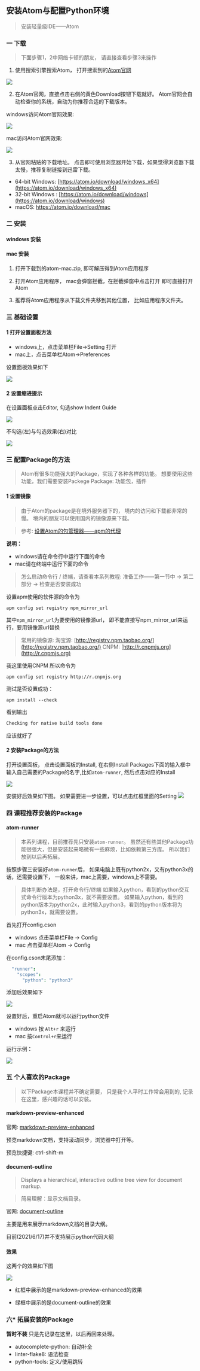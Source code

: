## 安装Atom与配置Python环境

> 安装轻量级IDE——Atom

### 一 下载
> 下面步骤1，2中网络卡顿的朋友，
> 请直接查看步骤3来操作

1. 使用搜索引擎搜索Atom，
  打开搜索到的[Atom官网](https://atom.io/)

![](../../imgs/0/3_1.png)

2. 在Atom官网，直接点击右侧的黄色Download按钮下载就好。
  Atom官网会自动检查你的系统，自动为你推荐合适的下载版本。

windows访问Atom官网效果:

![](../../imgs/0/3_2.png)

mac访问Atom官网效果:

![](../../imgs/0/3_3.jpg)

3. 从官网粘贴的下载地址。
  点击即可使用浏览器开始下载，如果觉得浏览器下载太慢，推荐复制链接到迅雷下载。
- 64-bit Windows: [https://atom.io/download/windows_x64](https://atom.io/download/windows_x64)
- 32-bit Windows : [https://atom.io/download/windows](https://atom.io/download/windows)
- macOS: [https://atom.io/download/mac
](https://atom.io/download/mac)

### 二 安装
#### windows 安装
#### mac 安装
1. 打开下载到的atom-mac.zip, 即可解压得到Atom应用程序

2. 打开Atom应用程序，
  mac会弹窗拦截，在拦截弹窗中点击打开
  即可直接打开Atom

3. 推荐将Atom应用程序从下载文件夹移到其他位置，
  比如应用程序文件夹。

### 三 基础设置
#### 1 打开设置面板方法
- windows上，点击菜单栏File->Setting 打开
- mac上，点击菜单栏Atom->Preferences

设置面板效果如下

![](../../imgs/0/3_5.png)

#### 2 设置缩进提示
在设置面板点击Editor,
勾选show Indent Guide

![](../../imgs/0/3_21.png)

不勾选(左)与勾选效果(右)对比

![](../../imgs/0/3_10.png)


### 三 配置Package的方法
> Atom有很多功能强大的Package，实现了各种各样的功能。
> 想要使用这些功能，我们需要安装Packege
> Package: 功能包，插件

#### 1 设置镜像
> 由于Atom的package是在境外服务器下的，
> 境内的访问和下载都非常的慢。
> 境内的朋友可以使用国内的镜像源来下载。

> 参考: [设置Atom的包管理器——apm的代理](https://ayase.moe/2017/03/11/proxy-setting-of-apm/)

**说明：**
- windows请在命令行中运行下面的命令
- mac请在终端中运行下面的命令
> 怎么启动命令行 / 终端，请查看本系列教程:
> 准备工作——第一节中 ->
> 第二部分 ->
> 检查是否安装成功

设置apm使用的软件源的命令为
```shell
apm config set registry npm_mirror_url
```
其中`npm_mirror_url`为要使用的镜像源url，
即不能直接写npm_mirror_url来运行，要用镜像源url替换

> 常用的镜像源:
> 淘宝源: [http://registry.npm.taobao.org/](http://registry.npm.taobao.org/)
> CNPM: [http://r.cnpmjs.org](http://r.cnpmjs.org)

我这里使用CNPM
所以命令为
```shell
apm config set registry http://r.cnpmjs.org
```

测试是否设置成功：
```shell
apm install --check
```
看到输出
```txt
Checking for native build tools done
```
应该就好了

#### 2 安装Package的方法

打开设置面板，
点击设置面板的Install,
在右侧Install Packages下面的输入框中输入自己需要的Package的名字,比如`atom-runner`,
然后点击对应的Install

![](../../imgs/0/3_6.jpg)

安装好后效果如下图。
如果需要进一步设置，可以点击红框里面的Setting
![](../../imgs/0/3_7.jpg)


### 四 课程推荐安装的Package

#### atom-runner
> 本系列课程，目前推荐先只安装`atom-runner`。
> 虽然还有些其他Package功能很强大，但是安装起来略微有一些麻烦，比如依赖第三方库。
> 所以我们放到以后再拓展。

按照步骤三安装好`atom-runner`后，
如果电脑上既有python2x，又有python3x的话，还需要设置下，
一般来讲，mac上需要，windows上不需要。

> 具体判断办法是，打开命令行/终端
> 如果输入python，看到的python交互式命令行版本为python3x，就不需要设置。
> 如果输入python，看到的python版本为python2x，此时输入python3，看到的python版本将为python3x，就需要设置。

首先打开config.cson
- windows 点击菜单栏File -> Config
- mac 点击菜单栏Atom -> Config

在config.cson末尾添加：
```cson
  "runner":
    "scopes":
      "python": "python3"
```
添加后效果如下

![](../../imgs/0/3_8.jpg)

设置好后，重启Atom就可以运行python文件
- windows 按 `Alt+r` 来运行
- mac 按`Control+r`来运行

运行示例：

![](../../imgs/0/3_9.png)

### 五 个人喜欢的Package
> 以下Package本课程并不确定需要，
只是我个人平时工作常会用到的,
记录在这里，感兴趣的话可以安装。

#### markdown-preview-enhanced

官网: [markdown-preview-enhanced](https://github.com/shd101wyy/markdown-preview-enhanced)

预览markdown文档，支持滚动同步，浏览器中打开等。

预览快捷键: ctrl-shift-m

#### document-outline
> Displays a hierarchical, interactive outline tree view for document markup.

> 简易理解：显示文档目录。

官网: [document-outline](https://atom.io/packages/document-outline)

主要是用来展示markdown文档的目录大纲。

目前(2021/6/17)并不支持展示python代码大纲


#### 效果
这两个的效果如下图

![](../../imgs/0/3_31.png)

- 红框中展示的是markdown-preview-enhanced的效果

- 绿框中展示的是document-outline的效果

### 六* 拓展安装的Package
**暂时不装**
只是先记录在这里，以后再回来处理。
- autocomplete-python: 自动补全
- linter-flake8: 语法检查
- python-tools: 定义/使用跳转
